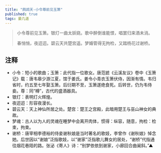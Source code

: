 ```yaml
---
title: "鹧鸪天-小令尊前见玉箫"
published: true
tags: 晏几道
---
```


> 小令尊前见玉箫。银灯一曲太妖娆。歌中醉倒谁能恨，唱罢归来酒未消。
>
> 春悄悄，夜迢迢。碧云天共楚宫遥。梦婚管得无拘检，又踏杨花过谢桥。

## 注释

- 小令：短小的歌曲；玉箫：此代指一位歌女。唐范摅《云溪友议》卷中《玉箫记》载：唐韦皋少游江夏，馆于姜氏。姜令小青衣玉箫伏侍，因渐有情。韦归省时，约五至七年娶玉箫。后衍期不至，玉箫遂绝食死。后转世，仍为韦侍妾。尊：同“樽”，古代的盛酒器具。
- 银灯：表明灯火辉煌。
- 夜迢迢：形容夜漫长。
- 碧云天：天上神仙所居之处。楚宫：楚王之宫殿，此暗用楚王与巫山神女的典故。
- 梦魂：古人以为人的灵魂在睡梦中会离开肉体，惯得：纵容，随意，拘检：检束，拘束。
- 谢桥：唐宰相李德裕的侍妾谢秋娘是当时著名的歌妓，李曾作《谢秋娘》悼念她。后世因以“谢娘”泛指歌妓，以“谢家”泛指歌儿舞女的居处，“谢桥”代指通往烟花巷陌的路。张泌《寄人》诗：“别梦依依到谢家，小廊回合曲阑斜。”▲